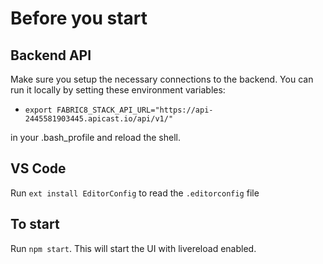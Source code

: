 Before you start
=================

Backend API
-----------

Make sure you setup the necessary connections to the backend. You can run it locally by setting these environment variables:

* `export FABRIC8_STACK_API_URL="https://api-2445581903445.apicast.io/api/v1/"`

in your .bash_profile and reload the shell.

VS Code
-------

Run `ext install EditorConfig` to read the `.editorconfig` file

To start
---------

Run `npm start`. This will start the UI with livereload enabled.
